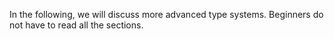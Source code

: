 In the following, we will discuss more advanced type systems. Beginners do not have to read all the sections.
